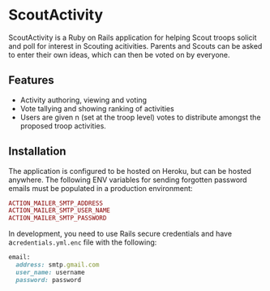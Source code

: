 # ScoutActivity

ScoutActivity is a Ruby on Rails application for helping Scout troops solicit and poll for interest in Scouting acitivities. Parents and Scouts can be asked to enter their own ideas, which can then be voted on by everyone.

## Features

* Activity authoring, viewing and voting
* Vote tallying and showing ranking of activities
* Users are given n (set at the troop level) votes to distribute amongst the proposed troop activities.


## Installation

The application is configured to be hosted on Heroku, but can be hosted anywhere. The following ENV variables for sending forgotten password emails must be populated in a production environment:

```ruby
ACTION_MAILER_SMTP_ADDRESS
ACTION_MAILER_SMTP_USER_NAME
ACTION_MAILER_SMTP_PASSWORD
```

In development, you need to use Rails secure credentials and have a`credentials.yml.enc` file with the following:

```ruby
email:
  address: smtp.gmail.com
  user_name: username
  password: password
```

